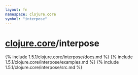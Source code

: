 ```yaml
---
layout: fn
namespace: clojure.core
symbol: "interpose"
---
```


# [clojure.core](../)/interpose

{% include 1.5.1/clojure.core/interpose/docs.md %}
{% include 1.5.1/clojure.core/interpose/examples.md %}
{% include 1.5.1/clojure.core/interpose/src.md %}

